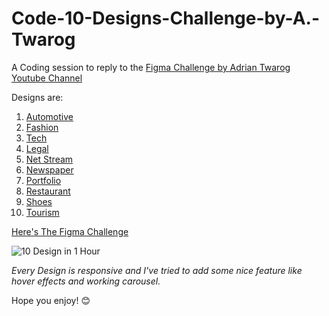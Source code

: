 # Code-10-Designs-Challenge-by-A.-Twarog
A Coding session to reply to the [Figma Challenge by Adrian Twarog Youtube Channel](https://youtu.be/lf_vL-TNOEk)

Designs are:
1. [Automotive](https://github.com/ChiaraLyn/Code-10-Designs-Challenge-by-A.-Twarog/tree/master/figma_challenge_automotive)
1. [Fashion](https://github.com/ChiaraLyn/Code-10-Designs-Challenge-by-A.-Twarog/tree/master/figma_challenge_fashion)
1. [Tech](https://github.com/ChiaraLyn/Code-10-Designs-Challenge-by-A.-Twarog/tree/master/figma_challenge_it)
1. [Legal](https://github.com/ChiaraLyn/Code-10-Designs-Challenge-by-A.-Twarog/tree/master/figma_challenge_legal)
1. [Net Stream](https://github.com/ChiaraLyn/Code-10-Designs-Challenge-by-A.-Twarog/tree/master/figma_challenge_netstream)
1. [Newspaper](https://github.com/ChiaraLyn/Code-10-Designs-Challenge-by-A.-Twarog/tree/master/figma_challenge_newspaper)
1. [Portfolio](https://github.com/ChiaraLyn/Code-10-Designs-Challenge-by-A.-Twarog/tree/master/figma_challenge_portfolio)
1. [Restaurant](https://github.com/ChiaraLyn/Code-10-Designs-Challenge-by-A.-Twarog/tree/master/figma_challenge_restaurant)
1. [Shoes](https://github.com/ChiaraLyn/Code-10-Designs-Challenge-by-A.-Twarog/tree/master/figma_challenge_shoes)
1. [Tourism](https://github.com/ChiaraLyn/Code-10-Designs-Challenge-by-A.-Twarog/tree/master/figma_challenge_tourism)

[Here's The Figma Challenge](https://www.figma.com/file/QmyHjqAZ49tuncZq1kDhK7/10-Website-Designs-in-1-hour---Design-Challenge?node-id=0%3A1)

![10 Design in 1 Hour](https://github.com/ChiaraLyn/Code-10-Designs-Challenge-by-A.-Twarog/blob/master/figma_challenge.PNG "10 Design in 1 Hour")

*Every Design is responsive and I've tried to add some nice feature like hover effects and working carousel.*

Hope you enjoy!  :blush:
